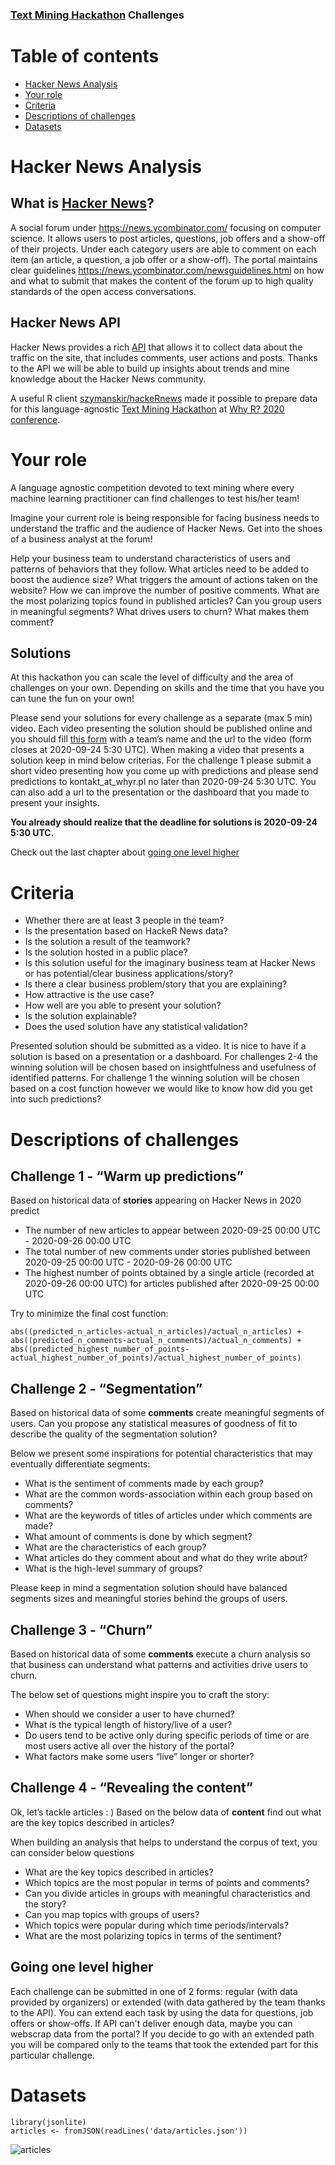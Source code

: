 ### [Text Mining Hackathon](https://2020.whyr.pl/hackaton/) Challenges

# Table of contents

- [Hacker News Analysis](#hacker-news-analysis)
- [Your role](#your-role)
- [Criteria](#criteria)
- [Descriptions of challenges](#descriptions-of-challenges)
- [Datasets](#datasets)

# Hacker News Analysis

## What is [Hacker News](https://news.ycombinator.com/newswelcome.html)?

A social forum under https://news.ycombinator.com/ focusing on computer science. It allows users to post articles, questions, job offers and a show-off of their projects. Under each category users are able to comment on each item (an article, a question, a job offer or a show-off). The portal maintains clear guidelines https://news.ycombinator.com/newsguidelines.html on how and what to submit that makes the content of the forum up to high quality standards of the open access conversations.

## Hacker News API

Hacker News provides a rich [API](https://github.com/HackerNews/API) that allows it to collect data about the traffic on the site, that includes comments, user actions and posts. Thanks to the API we will be able to build up insights about trends and mine knowledge about the Hacker News community.

A useful R client [szymanskir/hackeRnews](https://github.com/szymanskir/hackeRnews) made it possible to prepare data for this language-agnostic [Text Mining Hackathon](https://2020.whyr.pl/hackaton/) at [Why R? 2020 conference](https://2020.whyr.pl).

# Your role

A language agnostic competition devoted to text mining where every machine learning practitioner can find challenges to test his/her team!

Imagine your current role is being responsible for facing business needs to understand the traffic and the audience of Hacker News. Get into the shoes of a business analyst at the forum!

Help your business team to understand characteristics of users and patterns of behaviors that they follow. What articles need to be added to boost the audience size? What triggers the amount of actions taken on the website? How we can improve the number of positive comments. What are the most polarizing topics found in published articles? Can you group users in meaningful segments? What drives users to churn? What makes them comment?

## Solutions

At this hackathon you can scale the level of difficulty and the area of challenges on your own. Depending on skills and the time that you have you can tune the fun on your own!

Please send your solutions for every challenge as a separate (max 5 min) video. Each video presenting the solution should be published online and you should fill [this form](https://forms.gle/D8eskXZka9HGQVC88) with a team’s name and the url to the video (form closes at 2020-09-24 5:30 UTC). When making a video that presents a solution keep in mind below criterias. For the challenge 1 please submit a short video presenting how you come up with predictions and please send predictions to kontakt_at_whyr.pl no later than 2020-09-24 5:30 UTC. You can also add a url to the presentation or the dashboard that you made to present your insights.

**You already should realize that the deadline for solutions is 2020-09-24 5:30 UTC.**

Check out the last chapter about [going one level higher](#-going-one-level-higher)

# Criteria

- Whether there are at least 3 people in the team?
- Is the presentation based on HackeR News data?
- Is the solution a result of the teamwork?
- Is the solution hosted in a public place?
- Is this solution useful for the imaginary business team at Hacker News or has potential/clear business applications/story?
- Is there a clear business problem/story that you are explaining?
- How attractive is the use case?
- How well are you able to present your solution?
- Is the solution explainable?
- Does the used solution have any statistical validation?


Presented solution should be submitted as a video. It is nice to have if a solution is based on a presentation or a dashboard. For challenges 2-4 the winning solution will be chosen based on insightfulness and usefulness of identified patterns. For challenge 1 the winning solution will be chosen based on a cost function however we would like to know how did you get into such predictions?

# Descriptions of challenges

## Challenge 1 - “Warm up predictions”

Based on historical data of **stories** appearing on Hacker News in 2020 predict

- The number of new articles to appear between 2020-09-25 00:00 UTC - 2020-09-26 00:00 UTC
- The total number of new comments under stories published between 2020-09-25 00:00 UTC - 2020-09-26 00:00 UTC
- The highest number of points obtained by a single article (recorded at 2020-09-26 00:00 UTC) for articles published after 2020-09-25 00:00 UTC

Try to minimize the final cost function: 

```{R}
abs((predicted_n_articles-actual_n_articles)/actual_n_articles) +
abs((predicted_n_comments-actual_n_comments)/actual_n_comments) +
abs((predicted_highest_number_of_points-actual_highest_number_of_points)/actual_highest_number_of_points)
```
## Challenge 2 - “Segmentation”

Based on historical data of some **comments** create meaningful segments of users. Can you propose any statistical measures of goodness of fit to describe the quality of the segmentation solution?

Below we present some inspirations for potential characteristics that may eventually differentiate segments:

- What is the sentiment of comments made by each group?
- What are the common words-association within each group based on comments?
- What are the keywords of titles of articles under which comments are made?
- What amount of comments is done by which segment?
- What are the characteristics of each group? 
- What articles do they comment about and what do they write about? 
- What is the high-level summary of groups? 

Please keep in mind a segmentation solution should have balanced segments sizes and meaningful stories behind the groups of users.

## Challenge 3 - “Churn”

Based on historical data of some **comments** execute a churn analysis so that business can understand what patterns and activities drive users to churn.

The below set of questions might inspire you to craft the story:

- When should we consider a user to have churned?
- What is the typical length of history/live of a user?
- Do users tend to be active only during specific periods of time or are most users active all over the history of the portal?
- What factors make some users “live” longer or shorter?

## Challenge 4 - “Revealing the content”

Ok, let’s tackle articles : ) Based on the below data of **content** find out what are the key topics described in articles?

When building an analysis that helps to understand the corpus of text, you can consider below questions

- What are the key topics described in articles? 
- Which topics are the most popular in terms of points and comments? 
- Can you divide articles in groups with meaningful characteristics and the story? 
- Can you map topics with groups of users?
- Which topics were popular during which time periods/intervals? 
- What are the most polarizing topics in terms of the sentiment?

## Going one level higher

Each challenge can be submitted in one of 2 forms: regular (with data provided by organizers) or extended (with data gathered by the team thanks to the API). You can extend each task by using the data for questions, job offers or show-offs. If API can't deliver enough data, maybe you can webscrap data from the portal? If you decide to go with an extended path you will be compared only to the teams that took the extended part for this particular challenge.

# Datasets

```{R}
library(jsonlite)
articles <- fromJSON(readLines('data/articles.json'))
```
<img src="https://raw.githubusercontent.com/MarcinKosinski/hackathon/master/img/articles.png"
     alt="articles" />
